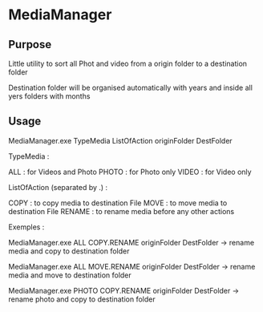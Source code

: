 # MediaManager
## Purpose

Little utility to sort all Phot and video from a origin folder to a destination folder

Destination folder will be organised automatically with years and inside all yers folders with months

## Usage

MediaManager.exe TypeMedia ListOfAction originFolder DestFolder

TypeMedia : 

ALL : for Videos and Photo
PHOTO : for Photo only
VIDEO : for Video only

ListOfAction (separated by .) :

COPY : to copy media to destination File
MOVE : to move media to destination File
RENAME : to rename media before any other actions

Exemples :


MediaManager.exe ALL COPY.RENAME originFolder DestFolder
-> rename media and copy to destination folder

MediaManager.exe ALL MOVE.RENAME originFolder DestFolder
-> rename media and move to destination folder

MediaManager.exe PHOTO COPY.RENAME originFolder DestFolder
-> rename photo and copy to destination folder